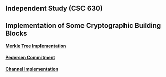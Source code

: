 ## Independent Study (CSC 630)
## Implementation of Some Cryptographic Building Blocks
#### [Merkle Tree Implementation](https://github.com/devanharikumar89/crypto/tree/master/merkle)
#### [Pedersen Commitment](https://github.com/devanharikumar89/crypto/tree/master/commitment)
#### [Channel Implementation](https://github.com/devanharikumar89/crypto/tree/master/channel) 
